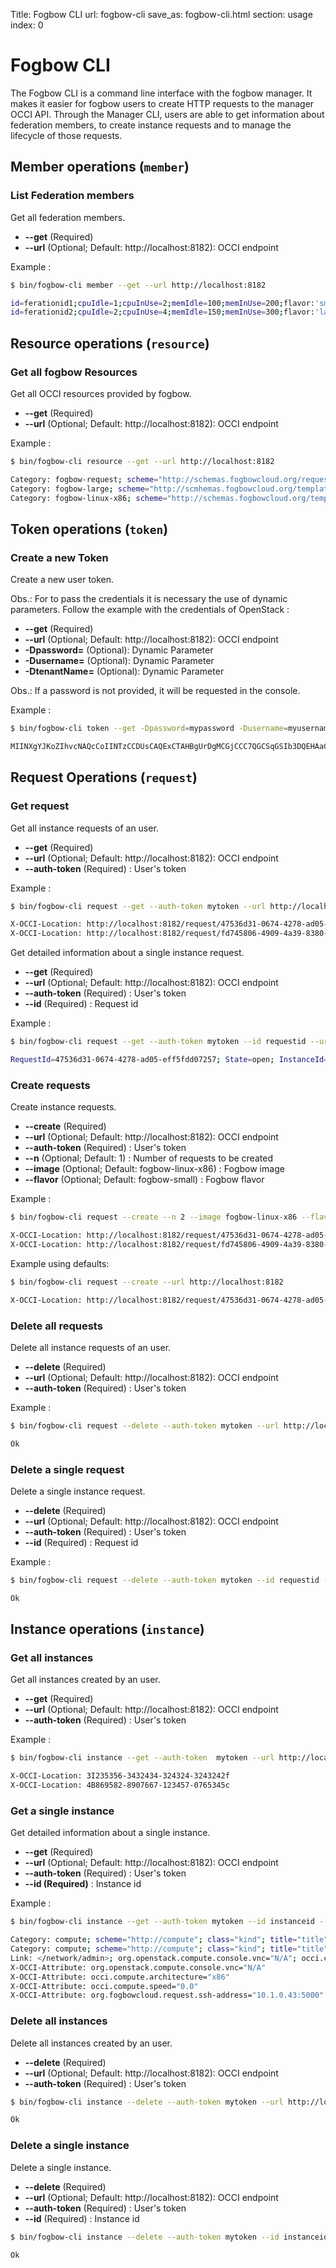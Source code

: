 Title: Fogbow CLI
url: fogbow-cli
save_as: fogbow-cli.html
section: usage
index: 0

Fogbow CLI
==========

The Fogbow CLI is a command line interface with the fogbow manager. It makes it easier for fogbow users to create HTTP requests to the manager OCCI API. Through the Manager CLI, users are able to get information about federation members, to create instance requests and to manage the lifecycle of those requests.

## Member operations (```member```)

### List Federation members 

Get all federation members.

* **--get** (Required)
* **--url** (Optional; Default: http://localhost:8182): OCCI endpoint

Example :
```bash
$ bin/fogbow-cli member --get --url http://localhost:8182

id=ferationid1;cpuIdle=1;cpuInUse=2;memIdle=100;memInUse=200;flavor:'small, capacity="1"';
id=ferationid2;cpuIdle=2;cpuInUse=4;memIdle=150;memInUse=300;flavor:'large, capacity="2"';
```


## Resource operations (```resource```)

### Get all fogbow Resources 

Get all OCCI resources provided by fogbow. 

* **--get** (Required)
* **--url** (Optional; Default: http://localhost:8182): OCCI endpoint

Example :
```bash
$ bin/fogbow-cli resource --get --url http://localhost:8182

Category: fogbow-request; scheme="http://schemas.fogbowcloud.org/request#"; class="kind"; title="Request new Instances"; location="http://localhost:8182/request"; attributes="org.fogbowcloud.request.instance-count org.fogbowcloud.request.type org.fogbowcloud.request.valid-until org.fogbowcloud.request.valid-from"
Category: fogbow-large; scheme="http://scmhemas.fogbowcloud.org/template/resource#"; class="mixin"; title="Large Flavor"; location="http://localhost:8182/large"
Category: fogbow-linux-x86; scheme="http://schemas.fogbowcloud.org/template/os#"; class="mixin"; title="Linux-x86 Image"; location="http://localhost:8182/fogbow-linux-x86"
```


## Token operations (```token```)

### Create a new Token

Create a new user token.

Obs.: For to pass the credentials it is necessary the use of dynamic parameters. Follow the example with the credentials of OpenStack :

* **--get** (Required)
* **--url** (Optional; Default: http://localhost:8182): OCCI endpoint
* **-Dpassword=** (Optional): Dynamic Parameter
* **-Dusername=** (Optional): Dynamic Parameter
* **-DtenantName=** (Optional): Dynamic Parameter

Obs.: If a password is not provided, it will be requested in the console.

Example :
```bash
$ bin/fogbow-cli token --get -Dpassword=mypassword -Dusername=myusername -DtenantName=mytenantname --url http://localhost:8182

MIINXgYJKoZIhvcNAQcCoIINTzCCDUsCAQExCTAHBgUrDgMCGjCCC7QGCSqGSIb3DQEHAaCCC6UEgguheyJhY2Nlc3MiOiB7InRva2VuIjogeyJpc3N1ZWRfYXQiOiAiMjAxNC0wNS0
```


## Request Operations (```request```)

### Get request 

Get all instance requests of an user.

* **--get** (Required)
* **--url** (Optional; Default: http://localhost:8182): OCCI endpoint
* **--auth-token** (Required) : User's token

Example :
```bash
$ bin/fogbow-cli request --get --auth-token mytoken --url http://localhost:8182

X-OCCI-Location: http://localhost:8182/request/47536d31-0674-4278-ad05-eff5fdd07257
X-OCCI-Location: http://localhost:8182/request/fd745806-4909-4a39-8380-13183b1f197c
```

Get detailed information about a single instance request.

* **--get** (Required)
* **--url** (Optional; Default: http://localhost:8182): OCCI endpoint
* **--auth-token** (Required) : User's token
* **--id** (Required) : Request id

Example :
```bash
$ bin/fogbow-cli request --get --auth-token mytoken --id requestid --url http://localhost:8182

RequestId=47536d31-0674-4278-ad05-eff5fdd07257; State=open; InstanceId=232135435-5435345-435345435-43545
```


### Create requests 

Create instance requests.

* **--create** (Required)
* **--url** (Optional; Default: http://localhost:8182): OCCI endpoint
* **--auth-token** (Required) : User's token
* **--n** (Optional; Default: 1) : Number of requests to be created
* **--image** (Optional; Default: fogbow-linux-x86) : Fogbow image
* **--flavor** (Optional; Default: fogbow-small) : Fogbow flavor

Example :
```bash
$ bin/fogbow-cli request --create --n 2 --image fogbow-linux-x86 --flavor large --url http://localhost:8182

X-OCCI-Location: http://localhost:8182/request/47536d31-0674-4278-ad05-eff5fdd07257
X-OCCI-Location: http://localhost:8182/request/fd745806-4909-4a39-8380-13183b1f197c
```

Example using defaults:
```bash
$ bin/fogbow-cli request --create --url http://localhost:8182

X-OCCI-Location: http://localhost:8182/request/47536d31-0674-4278-ad05-eff5fdd07257
```


### Delete all requests

Delete all instance requests of an user.

* **--delete** (Required)
* **--url** (Optional; Default: http://localhost:8182): OCCI endpoint
* **--auth-token** (Required) : User's token

Example :
```bash
$ bin/fogbow-cli request --delete --auth-token mytoken --url http://localhost:8182

Ok
```


### Delete a single request

Delete a single instance request.

* **--delete** (Required)
* **--url** (Optional; Default: http://localhost:8182): OCCI endpoint
* **--auth-token** (Required) : User's token
* **--id** (Required) : Request id

Example :
```bash
$ bin/fogbow-cli request --delete --auth-token mytoken --id requestid --url http://localhost:8182

Ok
```


## Instance operations (```instance```)

### Get all instances

Get all instances created by an user.

* **--get**  (Required)
* **--url** (Optional; Default: http://localhost:8182): OCCI endpoint
* **--auth-token** (Required) : User's token

Example :
```bash
$ bin/fogbow-cli instance --get --auth-token  mytoken --url http://localhost:8182

X-OCCI-Location: 3I235356-3432434-324324-3243242f
X-OCCI-Location: 4B869582-8907667-123457-0765345c
```


### Get a single instance

Get detailed information about a single instance.

* **--get**  (Required)
* **--url** (Optional; Default: http://localhost:8182): OCCI endpoint
* **--auth-token** (Required) : User's token
* **--id (Required)** : Instance id

Example : 
```bash
$ bin/fogbow-cli instance --get --auth-token mytoken --id instanceid --url http://localhost:10000

Category: compute; scheme="http://compute"; class="kind"; title="title"; rel="rel"; location="location"
Category: compute; scheme="http://compute"; class="kind"; title="title"; rel="rel"; location="location"
Link: </network/admin>; org.openstack.compute.console.vnc="N/A"; occi.compute.architecture="x86"; occi.compute.speed="0.0"
X-OCCI-Attribute: org.openstack.compute.console.vnc="N/A"
X-OCCI-Attribute: occi.compute.architecture="x86"
X-OCCI-Attribute: occi.compute.speed="0.0"
X-OCCI-Attribute: org.fogbowcloud.request.ssh-address="10.1.0.43:5000"
```


### Delete all instances

Delete all instances created by an user.

* **--delete**  (Required)
* **--url** (Optional; Default: http://localhost:8182): OCCI endpoint
* **--auth-token** (Required) : User's token

```bash
$ bin/fogbow-cli instance --delete --auth-token mytoken --url http://localhost:8182

Ok
```


### Delete a single instance

Delete a single instance.

* **--delete**  (Required)
* **--url** (Optional; Default: http://localhost:8182): OCCI endpoint
* **--auth-token** (Required) : User's token
* **--id** (Required) : Instance id

```bash
$ bin/fogbow-cli instance --delete --auth-token mytoken --id instanceid --url http://localhost:8182

Ok
```
